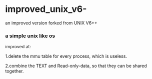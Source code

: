 # improved_unix_v6-
an improved version forked from UNIX V6++
### a simple unix like os
improved at: 

1.delete the mmu table for every process, which is useless.

2.combine the TEXT and Read-only-data, so that they can be shared together.
